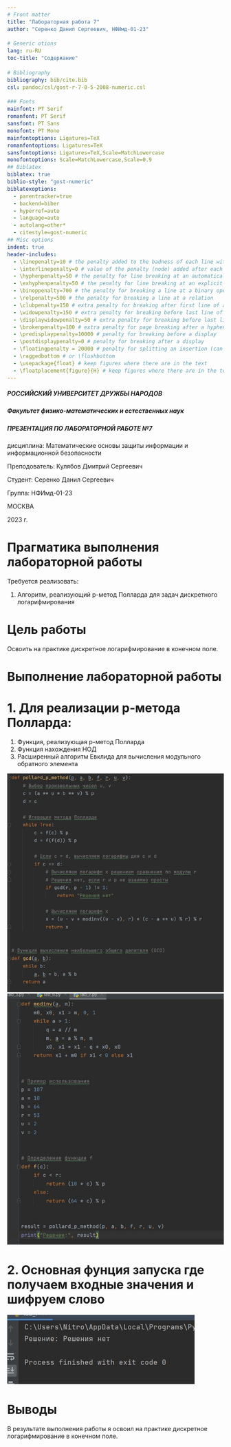 ```yaml
---
# Front matter
title: "Лабораторная работа 7"
author: "Серенко Данил Сергеевич, НФИмд-01-23"

# Generic otions
lang: ru-RU
toc-title: "Содержание"

# Bibliography
bibliography: bib/cite.bib
csl: pandoc/csl/gost-r-7-0-5-2008-numeric.csl

### Fonts
mainfont: PT Serif
romanfont: PT Serif
sansfont: PT Sans
monofont: PT Mono
mainfontoptions: Ligatures=TeX
romanfontoptions: Ligatures=TeX
sansfontoptions: Ligatures=TeX,Scale=MatchLowercase
monofontoptions: Scale=MatchLowercase,Scale=0.9
## Biblatex
biblatex: true
biblio-style: "gost-numeric"
biblatexoptions:
  - parentracker=true
  - backend=biber
  - hyperref=auto
  - language=auto
  - autolang=other*
  - citestyle=gost-numeric
## Misc options
indent: true
header-includes:
  - \linepenalty=10 # the penalty added to the badness of each line within a paragraph (no associated penalty node) Increasing the value makes tex try to have fewer lines in the paragraph.
  - \interlinepenalty=0 # value of the penalty (node) added after each line of a paragraph.
  - \hyphenpenalty=50 # the penalty for line breaking at an automatically inserted hyphen
  - \exhyphenpenalty=50 # the penalty for line breaking at an explicit hyphen
  - \binoppenalty=700 # the penalty for breaking a line at a binary operator
  - \relpenalty=500 # the penalty for breaking a line at a relation
  - \clubpenalty=150 # extra penalty for breaking after first line of a paragraph
  - \widowpenalty=150 # extra penalty for breaking before last line of a paragraph
  - \displaywidowpenalty=50 # extra penalty for breaking before last line before a display math
  - \brokenpenalty=100 # extra penalty for page breaking after a hyphenated line
  - \predisplaypenalty=10000 # penalty for breaking before a display
  - \postdisplaypenalty=0 # penalty for breaking after a display
  - \floatingpenalty = 20000 # penalty for splitting an insertion (can only be split footnote in standard LaTeX)
  - \raggedbottom # or \flushbottom
  - \usepackage{float} # keep figures where there are in the text
  - \floatplacement{figure}{H} # keep figures where there are in the text
---
```


##### РОССИЙСКИЙ УНИВЕРСИТЕТ ДРУЖБЫ НАРОДОВ

##### Факультет физико-математических и естественных наук

##### ПРЕЗЕНТАЦИЯ ПО ЛАБОРАТОРНОЙ РАБОТЕ №7

дисциплина: Математические основы защиты информации и информационной безопасности

Преподователь: Кулябов Дмитрий Сергеевич

Cтудент: Серенко Данил Сергеевич

Группа: НФИмд-01-23

МОСКВА

2023 г.

# **Прагматика выполнения лабораторной работы**

Требуется реализовать:

1. Алгоритм, реализующий p-метод Полларда для задач дискретного логарифмирования

# **Цель работы**

Освоить на практике дискретное логарифмирование в конечном поле.

# **Выполнение лабораторной работы**

# 1. Для реализации p-метода Полларда: 
1. Функция, реализующая p-метод Полларда
2. Функция нахождения НОД 
3. Расширенный алгоритм Евклида для вычисления модульного обратного элемента

![main_func](images/1.jpg "main function")
![main_func](images/2.jpg "main function")

# 2. Основная фунция запуска где получаем входные значения и шифруем слово

![output](images/3.jpg "output")

# Выводы

В результате выполнения работы я освоил на практике дискретное логарифмирование в конечном поле.
